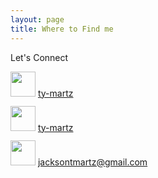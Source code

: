 ```yaml
---
layout: page
title: Where to Find me
---
```



<p class="message">
  Let's Connect
</p>

<div style="display: inline-block; vertical-align: middle; line-height: 40px; width: 50%;">
<img src="https://raw.githubusercontent.com/FortAwesome/Font-Awesome/6.x/svgs/brands/github.svg" height="40" width="40">
<a href="https://github.com/ty-martz" target="_blank">ty-martz</a>
</div>

<br>

<div style="display: inline-block; vertical-align: middle; line-height: 40px; width: 50%;">
<img src="https://raw.githubusercontent.com/FortAwesome/Font-Awesome/0698449d50f2b95517562295a59d414afc68b369/svgs/brands/linkedin.svg" height="40" width="40">
<a href="https://www.linkedin.com/in/ty-martz/" target="_blank">ty-martz</a>
</div>

<br>

<div style="display: inline-block; vertical-align: middle; line-height: 40px; width: 50%;">
<img src="https://raw.githubusercontent.com/FortAwesome/Font-Awesome/6.x/svgs/regular/envelope.svg" height="40" width="40" style="display: inline-block !important; margin: 0 !important">
<a href="mailto:jacksontmartz@gmail.com" target="_blank">jacksontmartz@gmail.com</a>
</div>



